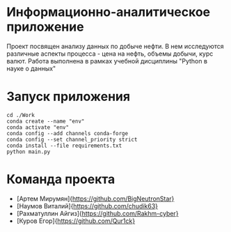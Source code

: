 # Информационно-аналитическое приложение

Проект посвящен анализу данных по добыче нефти. В нем исследуются различные аспекты процесса - цена на нефть, объемы добычи, курс валют. Работа выполнена в рамках учебной дисциплины "Python в науке о данных"

# Запуск приложения
```
cd ./Work
conda create --name "env"
conda activate "env"
conda config --add channels conda-forge
conda config --set channel_priority strict
conda install --file requirements.txt
python main.py
```

# Команда проекта 
- [Артем Мирумян]{https://github.com/BigNeutronStar}
- [Наумов Виталий]{https://github.com/chudik63}
- [Рахматуллин Айгиз]{https://github.com/Rakhm-cyber}
- [Куров Егор]{https://github.com/Qur1ck}